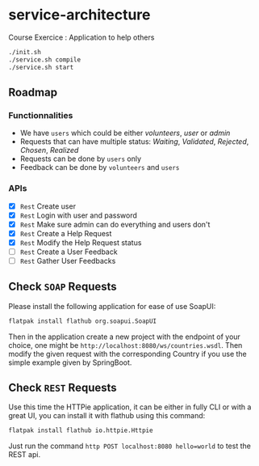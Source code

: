 # service-architecture
Course Exercice : Application to help others

```bash
./init.sh
./service.sh compile
./service.sh start
```

## Roadmap

### Functionnalities

- We have `users` which could be either _volunteers_, _user_ or _admin_
- Requests that can have multiple status: _Waiting_, _Validated_, _Rejected_, _Chosen_, _Realized_
- Requests can be done by `users` only
- Feedback can be done by `volunteers` and `users`

### APIs

- [X] `Rest` Create user
- [X] `Rest` Login with user and password
- [X] `Rest` Make sure admin can do everything and users don't
- [X] `Rest` Create a Help Request
- [X] `Rest` Modify the Help Request status
- [ ] `Rest` Create a User Feedback
- [ ] `Rest` Gather User Feedbacks

## Check `SOAP` Requests

Please install the following application for ease of use SoapUI:
```bash
flatpak install flathub org.soapui.SoapUI
```
Then in the application create a new project with the endpoint of your choice, one might be `http://localhost:8080/ws/countries.wsdl`. Then modify the given request with the corresponding Country if you use the simple example given by SpringBoot.

## Check `REST` Requests

Use this time the HTTPie application, it can be either in fully CLI or with a great UI, you can install it with flathub using this command:
```bash
flatpak install flathub io.httpie.Httpie
```
Just run the command `http POST localhost:8080 hello=world` to test the REST api.
